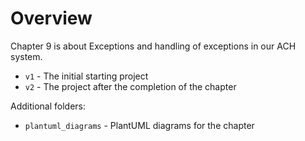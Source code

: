 # Overview

Chapter 9 is about Exceptions and handling of exceptions in our ACH system.

* `v1` - The initial starting project
* `v2` - The project after the completion of the chapter

Additional folders:

* `plantuml_diagrams` - PlantUML diagrams for the chapter
